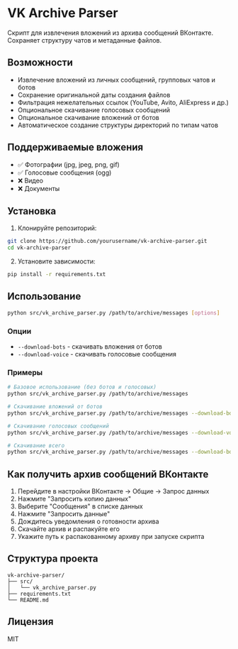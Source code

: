 # VK Archive Parser

Скрипт для извлечения вложений из архива сообщений ВКонтакте. Сохраняет структуру чатов и метаданные файлов.

## Возможности

- Извлечение вложений из личных сообщений, групповых чатов и ботов
- Сохранение оригинальной даты создания файлов
- Фильтрация нежелательных ссылок (YouTube, Avito, AliExpress и др.)
- Опциональное скачивание голосовых сообщений
- Опциональное скачивание вложений от ботов
- Автоматическое создание структуры директорий по типам чатов

## Поддерживаемые вложения

- ✅ Фотографии (jpg, jpeg, png, gif)
- ✅ Голосовые сообщения (ogg)
- ❌ Видео
- ❌ Документы

## Установка

1. Клонируйте репозиторий:
```bash
git clone https://github.com/yourusername/vk-archive-parser.git
cd vk-archive-parser
```

2. Установите зависимости:
```bash
pip install -r requirements.txt
```

## Использование

```bash
python src/vk_archive_parser.py /path/to/archive/messages [options]
```

### Опции

- `--download-bots` - скачивать вложения от ботов
- `--download-voice` - скачивать голосовые сообщения

### Примеры

```bash
# Базовое использование (без ботов и голосовых)
python src/vk_archive_parser.py /path/to/archive/messages

# Скачивание вложений от ботов
python src/vk_archive_parser.py /path/to/archive/messages --download-bots

# Скачивание голосовых сообщений
python src/vk_archive_parser.py /path/to/archive/messages --download-voice

# Скачивание всего
python src/vk_archive_parser.py /path/to/archive/messages --download-bots --download-voice
```

## Как получить архив сообщений ВКонтакте

1. Перейдите в настройки ВКонтакте → Общие → Запрос данных
2. Нажмите "Запросить копию данных"
3. Выберите "Сообщения" в списке данных
4. Нажмите "Запросить данные"
5. Дождитесь уведомления о готовности архива
6. Скачайте архив и распакуйте его
7. Укажите путь к распакованному архиву при запуске скрипта

## Структура проекта

```
vk-archive-parser/
├── src/
│   └── vk_archive_parser.py
├── requirements.txt
└── README.md
```

## Лицензия

MIT 